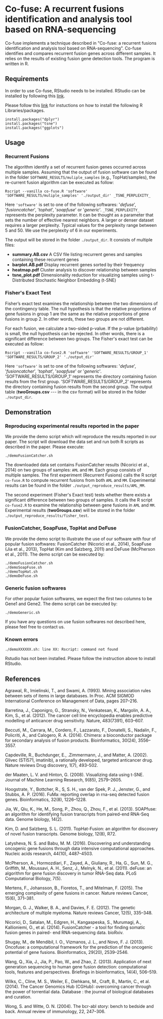 # Co-fuse: A recurrent fusions identification and analysis tool based on RNA-sequencing

Co-fuse implements a technique described in "Co-fuse: a recurrent fusions identification and analysis tool based on RNA-sequencing". 
Co-fuse identifies and compares recurrent fusion genes across different samples. It relies on the results of existing fusion gene detection tools. The program is written in R.

## Requirements

In order to use Co-fuse, RStudio needs to be installed.
RStudio can be installed by following this [link](https://www.rstudio.com/products/rstudio/download/).

Please follow this [link](http://www.r-bloggers.com/installing-r-packages/) for instuctions on how to install the following R Libraries/packages.


```
install.packages("dplyr")
install.packages("tsne")
install.packages("ggplots")
```

## Usage

### Recurrent Fusions

The algorithm identify a set of recurrent fusion genes occurred across multiple samples. Assuming that the output of fusion software can be found in the folder `SOFTWARE_RESULTS/muliple_samples` (e.g., TopHat/samples), the re-current fusion algorithm can be executed as follow:

```
Rscript --vanilla co-fuse.R 'software' 'SOFTWARE_RESULTS/muliple_samples' './output_dir' _TSNE_PERPLEXITY_
```

Here `'software'` is set to one of the following softwares: '_defuse_', '_fusioncatcher_', '_tophat_', '_soapfuse_' or '_generic_'.
`_TSNE_PERPLEXITY_` represents the perplexity parameter. It can be thought as a parameter that sets the number of effective nearest neighbors. A larger or denser dataset requires a larger perplexity. Typical values for the perplexity range between 5 and 50. We use the perplexity of 6 in our experiments.

The output will be stored in the folder `./output_dir`. It consists of multiple files:

- **summary.AB.csv** A CSV file listing recurrent genes and samples containing these recurrent genes
- **barplot.AB.pdf** Display recurrent genes sorted by their frequency 
- **heatmap.pdf** Cluster analysis to discover relationship between samples
- **tsne_plot.pdf** Dimensionality reduction for visualizing samples using t-Distributed Stochastic Neighbor Embedding (t-SNE)

### Fisher's Exact Test

Fisher’s exact test examines the relationship between the two dimensions of the contingency table. The null hypothesis is that the relative proportions of gene fusions in group 1 are the same as the relative proportions of gene fusions in group 2. In other words, these two groups are not different. 

For each fusion, we calculate a two-sided p-value. 
If the p-value (prbability) is small, the null hypothesis can be rejected. In other words, there is a significant
difference between two groups. The Fisher's exact test can be executed as follow:

```
Rscript --vanilla co-fuse2.R 'software' 'SOFTWARE_RESULTS/GROUP_1' 'SOFTWARE_RESULTS/GROUP_2' './output_dir'
```

Here `'software'` is set to one of the following softwares: '_defuse_', '_fusioncatcher_', '_tophat_', '_soapfuse_' or '_generic_'.
'SOFTWARE_RESULTS/GROUP_1' represents the directory containing fusion results from the first group.
'SOFTWARE_RESULTS/GROUP_2' represents the directory containing fusion results from the second group.
The output table (**twoGroups.csv** --- in the csv format) will be stored in the folder `./output_dir`.



## Demonstration

### Reproducing experimental results reported in the paper

We provide the demo script which will reproduce the results reported in our paper. The script will download the data set and run both R scripts as described in the paper. Please execute:

```shell
./demoFusionCatcher.sh
```

The downloaded data set contains FusionCatcher results (Nicorici et al., 2014) on two groups of samples: `AML` and `MM`. Each group consists of multiple samples. The first experiment (Recurrent Fusions) calls the R script `co-fuse.R` to compute recurrent fusions from both `AML` and `MM`. Experimental results can be found in the folder `./output_reproduce_results/AML_MM`.

The second experiment (Fisher's Exact test) tests whether there exists a significant difference between two groups of samples. It calls the R script `co-fuse2.R` to examine the relationship between gene fusions in `AML` and `MM`.
Experimental results (**twoGroups.csv**) will be stored in the folder `./output_reproduce_results/fisher_test`.


### FusionCatcher, SoapFuse, TopHat and DeFuse

We provide the demo script to illustrate the use of our software with four of popular fusion softwares: FusionCatcher (Nicorici et al., 2014), SoapFuse (Jia et al., 2013), TopHat (Kim and Salzberg, 2011) and DeFuse (McPherson et al., 2011). The demo script can be executed by:

```shell
./demoFusionCatcher.sh
./demoSoapFuse.sh
./demoTopHat.sh
./demoDeFuse.sh
```

### Generic fusion softwares

For other popular fusion softwares, we expect the first two columns to be Gene1 and Gene2. The demo script can be executed by:

```shell
./demoGeneric.sh
```

If you have any questions on use fusion softwares not described here, please feel free to contact us.


<!--
#### Note
1. Here we use FusionCatcher as our software. Other fusion algorithms can also be applied here. However, the code needs to be slightly modified. For example, line 59 in `co-fuse.R` would need to be modified: 

    ```
    filename <- list.files(path=folders[i],pattern="*.GRCh37.txt",full.name=TRUE,recursive=TRUE)
    ```

    Instead of setting `pattern="*.GRCh37.txt"`, one should set `pattern` to point to the output of other fusion softwares.

2. We assume that the first two columns contain a pair of recurrent genes. FusionCatcher output a pair of gene (geneA and geneB) in the first two columns. For other fusion software, one might need to modify the following R code:

    ```
    df <- data.frame(geneA=dat[,1],geneB=dat[,2],stringsAsFactors = F)
    ```
-->





### Known errors

```
./demoXXXXXX.sh: line XX: Rscript: command not found
```
Rstudio has not been installed. Please follow the instruction above to install RStudio.

## References

Agrawal, R., Imielinski, T., and Swami, A. (1993). Mining association rules between
sets of items in large databases. In Proc. ACM SIGMOD International Conference
on Management of Data, pages 207–216.

Barretina, J., Caponigro, G., Stransky, N., Venkatesan, K., Margolin, A. A., Kim,
S., et al. (2012). The cancer cell line encyclopedia enables predictive modelling
of anticancer drug sensitivity. Nature, 483(7391), 603–607.

Beccuti, M., Carrara, M., Cordero, F., Lazzarato, F., Donatelli, S., Nadalin, F.,
Policriti, A., and Calogero, R. A. (2014). Chimera: a bioconductor package for
secondary analysis of fusion products. Bioinformatics, 30(24), 3556–3557.

Capdeville, R., Buchdunger, E., .Zimmermann, J., and Matter, A. (2002). Glivec
(STI571, imatinib), a rationally developed, targeted anticancer drug. Nature
reviews Drug discovery, 1(7), 493–502.

der Maaten, L. V. and Hinton, G. (2008). Visualizing data using t-SNE. Journal of
Machine Learning Research, 9(85), 2579–2605.

Hoogstrate, Y., Bottcher, R., S, S. H., van der Spek, P. J., Jenster, G., and Stubbs, A. P.
(2016). FuMa: reporting overlap in rna-seq detected fusion genes. Bioinformatics,
32(8), 1226–1228.

Jia, W., Qiu, K., He, M., Song, P., Zhou, Q., Zhou, F., et al. (2013). SOAPfuse:
an algorithm for identifying fusion transcripts from paired-end RNA-Seq data.
Genome biology, 14(2).

Kim, D. and Salzberg, S. L. (2011). TopHat-Fusion: an algorithm for discovery of
novel fusion transcripts. Genome biology, 12(8), R72.

Latysheva, N. S. and Babu, M. M. (2016). Discovering and understanding oncogenic
gene fusions through data intensive computational approaches. Nucleic acids
research, 44(10), 4487–4503.

McPherson, A., Hormozdiari, F., Zayed, A., Giuliany, R., Ha, G., Sun, M. G.,
Griffith, M., Moussavi, A. H., Senz, J., Melnyk, N., et al. (2011). deFuse: an
algorithm for gene fusion discovery in tumor RNA-Seq data. PLoS Computational
Biology, 7(5).

Mertens, F., Johansson, B., Fioretos, T., and Mitelman, F. (2015). The emerging
complexity of gene fusions in cancer. Nature reviews Cancer, 15(6), 371–381.

Morgan, G. J., Walker, B. A., and Davies, F. E. (2012). The genetic architecture of
multiple myeloma. Nature reviews Cancer, 12(5), 335–348.

Nicorici, D., Satalan, M., Edgren, H., Kangaspeska, S., Murumagi, A., Kallioniemi,
O., et al. (2014). FusionCatcher - a tool for finding somatic fusion genes in paired-
end RNA-sequencing data. bioRxiv.

Shugay, M., de Mendibil, I. O., Vizmanos, J. L., and Novo, F. J. (2013). Oncofuse:
a computational framework for the prediction of the oncogenic potential of gene
fusions. Bioinformatics, 29(20), 2539–2546.

Wang, Q., Xia, J., Jia, P., Pao, W., and Zhao, Z. (2013). Application of next generation
sequencing to human gene fusion detection: computational tools, features and
perspectives. Briefings in bioinformatics, 14(4), 506–519.

Wilks, C., Cline, M. S., Weiler, E., Diehkans, M., Craft, B., Martin, C., et al. (2014).
The Cancer Genomics Hub (CGHub): overcoming cancer through the power of
torrential data. Database : the journal of biological databases and curation.

Wong, S. and Witte, O. N. (2004). The bcr-abl story: bench to bedside and back.
Annual review of immunology, 22, 247–306.

